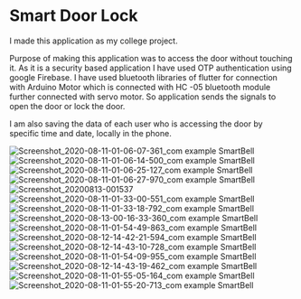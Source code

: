 # Smart Door Lock
I made this application as my college project. 

Purpose of making this application was to access the door without touching it. 
As it is a security based application I have used OTP authentication using google Firebase. I have used bluetooth libraries of flutter for connection with Arduino Motor which is connected with HC -05 bluetooth module further connected with servo motor. So application sends the signals to open the door or lock the door. 

I am also saving the data of each user who is accessing the door by specific time and date, locally in the phone. 


![Screenshot_2020-08-11-01-06-07-361_com example SmartBell](https://user-images.githubusercontent.com/69369116/120768952-461cce00-c53a-11eb-8a2c-5ca51351302b.jpg)
![Screenshot_2020-08-11-01-06-14-500_com example SmartBell](https://user-images.githubusercontent.com/69369116/120768957-474dfb00-c53a-11eb-8b6d-d7e88cf5262f.jpg)
![Screenshot_2020-08-11-01-06-25-127_com example SmartBell](https://user-images.githubusercontent.com/69369116/120768960-47e69180-c53a-11eb-922f-0aedd862fe94.jpg)
![Screenshot_2020-08-11-01-06-27-970_com example SmartBell](https://user-images.githubusercontent.com/69369116/120768963-487f2800-c53a-11eb-95a3-96a9e4690d1b.jpg)
![Screenshot_20200813-001537](https://user-images.githubusercontent.com/69369116/120768988-503ecc80-c53a-11eb-8d28-dcc21357de08.jpg)
![Screenshot_2020-08-11-01-33-00-551_com example SmartBell](https://user-images.githubusercontent.com/69369116/120768992-50d76300-c53a-11eb-9a68-2be408695b45.jpg)
![Screenshot_2020-08-11-01-33-18-792_com example SmartBell](https://user-images.githubusercontent.com/69369116/120769002-52089000-c53a-11eb-999b-1216766650e0.jpg)
![Screenshot_2020-08-13-00-16-33-360_com example SmartBell](https://user-images.githubusercontent.com/69369116/120769006-52a12680-c53a-11eb-96e0-6926cfa8e63a.jpg)
![Screenshot_2020-08-11-01-54-49-863_com example SmartBell](https://user-images.githubusercontent.com/69369116/120769117-69e01400-c53a-11eb-95f6-077e2d88bef6.jpg)
![Screenshot_2020-08-12-14-42-21-594_com example SmartBell](https://user-images.githubusercontent.com/69369116/120769122-6ba9d780-c53a-11eb-8299-ebea14a729ff.jpg)
![Screenshot_2020-08-12-14-43-10-728_com example SmartBell](https://user-images.githubusercontent.com/69369116/120769126-6c426e00-c53a-11eb-8f60-862b3afcf6f1.jpg)
![Screenshot_2020-08-11-01-54-09-955_com example SmartBell](https://user-images.githubusercontent.com/69369116/120769135-6e0c3180-c53a-11eb-914b-232d6a8e89d0.jpg)
![Screenshot_2020-08-12-14-43-19-462_com example SmartBell](https://user-images.githubusercontent.com/69369116/120769157-749aa900-c53a-11eb-9fd2-231744301a7c.jpg)
![Screenshot_2020-08-11-01-55-05-164_com example SmartBell](https://user-images.githubusercontent.com/69369116/120769162-75cbd600-c53a-11eb-8e00-d2cb58fbd3e1.jpg)
![Screenshot_2020-08-11-01-55-20-713_com example SmartBell](https://user-images.githubusercontent.com/69369116/120769164-76646c80-c53a-11eb-9f06-73d34cd1b2c5.jpg)

